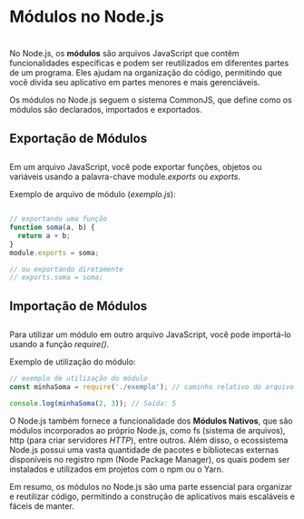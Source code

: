 # Módulos no Node.js <h1>

No Node.js, os **módulos** são arquivos JavaScript que contêm funcionalidades específicas e podem ser reutilizados em diferentes partes de um programa. Eles ajudam na organização do código, permitindo que você divida seu aplicativo em partes menores e mais gerenciáveis.

Os módulos no Node.js seguem o sistema CommonJS, que define como os módulos são declarados, importados e exportados.

## Exportação de Módulos <h2>

Em um arquivo JavaScript, você pode exportar funções, objetos ou variáveis usando a palavra-chave module.*exports* ou *exports*.

Exemplo de arquivo de módulo (*exemplo.js*):

~~~javascript

// exportando uma função
function soma(a, b) {
  return a + b;
}
module.exports = soma;

// ou exportando diretamente
// exports.soma = soma;
~~~

## Importação de Módulos <h2>

Para utilizar um módulo em outro arquivo JavaScript, você pode importá-lo usando a função *require()*.

Exemplo de utilização do módulo:

~~~javascript
// exemplo de utilização do módulo
const minhaSoma = require('./exemplo'); // caminho relativo do arquivo de módulo

console.log(minhaSoma(2, 3)); // Saída: 5
~~~

O Node.js também fornece a funcionalidade dos **Módulos Nativos**, que são módulos incorporados ao próprio Node.js, como fs (sistema de arquivos), http (para criar servidores *HTTP*), entre outros. Além disso, o ecossistema Node.js possui uma vasta quantidade de pacotes e bibliotecas externas disponíveis no registro npm (Node Package Manager), os quais podem ser instalados e utilizados em projetos com o npm ou o Yarn.

Em resumo, os módulos no Node.js são uma parte essencial para organizar e reutilizar código, permitindo a construção de aplicativos mais escaláveis e fáceis de manter.